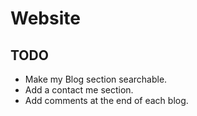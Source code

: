# Website

## TODO

* Make my Blog section searchable.
* Add a contact me section.
* Add comments at the end of each blog.

